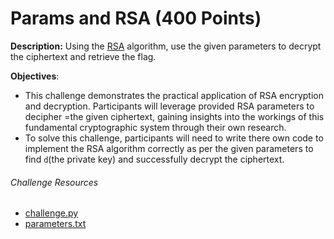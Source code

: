 # Params and RSA (400 Points)
**Description:** Using the [RSA](https://en.wikipedia.org/wiki/RSA_(cryptosystem)) algorithm, use the given parameters to decrypt the ciphertext and retrieve the flag.


**Objectives**:
- This challenge demonstrates the practical application of RSA encryption and decryption. Participants will leverage provided RSA parameters to decipher =the given ciphertext, gaining insights into the workings of this fundamental cryptographic system through their own research. 
- To solve this challenge, participants will need to write there own code to implement the RSA algorithm correctly as per the given parameters to find `d`(the private key) and successfully decrypt the ciphertext.


###### Challenge Resources
- [challenge.py](https://github.com/supaaasuge/GrizzCTF2024-Official/blob/main/Crypto/RSA_and_Params/src/challenge.py)
- [parameters.txt](https://github.com/supaaasuge/GrizzCTF2024-Official/blob/main/Crypto/RSA_and_Params/src/parameters.txt)
